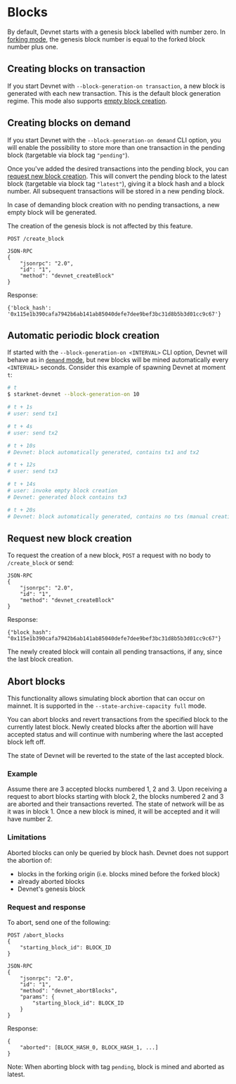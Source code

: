 # Blocks

By default, Devnet starts with a genesis block labelled with number zero. In [forking mode](./forking), the genesis block number is equal to the forked block number plus one.

## Creating blocks on transaction

If you start Devnet with `--block-generation-on transaction`, a new block is generated with each new transaction. This is the default block generation regime. This mode also supports [empty block creation](#request-new-block-creation).

## Creating blocks on demand

If you start Devnet with the `--block-generation-on demand` CLI option, you will enable the possibility to store more than one transaction in the pending block (targetable via block tag `"pending"`).

Once you've added the desired transactions into the pending block, you can [request new block creation](#request-new-block-creation). This will convert the pending block to the latest block (targetable via block tag `"latest"`), giving it a block hash and a block number. All subsequent transactions will be stored in a new pending block.

In case of demanding block creation with no pending transactions, a new empty block will be generated.

The creation of the genesis block is not affected by this feature.

```
POST /create_block
```

```
JSON-RPC
{
    "jsonrpc": "2.0",
    "id": "1",
    "method": "devnet_createBlock"
}
```

Response:

```
{'block_hash': '0x115e1b390cafa7942b6ab141ab85040defe7dee9bef3bc31d8b5b3d01cc9c67'}
```

## Automatic periodic block creation

If started with the `--block-generation-on <INTERVAL>` CLI option, Devnet will behave as in [`demand` mode](#creating-blocks-on-demand), but new blocks will be mined automatically every `<INTERVAL>` seconds. Consider this example of spawning Devnet at moment `t`:

```bash
# t
$ starknet-devnet --block-generation-on 10

# t + 1s
# user: send tx1

# t + 4s
# user: send tx2

# t + 10s
# Devnet: block automatically generated, contains tx1 and tx2

# t + 12s
# user: send tx3

# t + 14s
# user: invoke empty block creation
# Devnet: generated block contains tx3

# t + 20s
# Devnet: block automatically generated, contains no txs (manual creation did not restart the counter)
```

## Request new block creation

To request the creation of a new block, `POST` a request with no body to `/create_block` or send:

```
JSON-RPC
{
    "jsonrpc": "2.0",
    "id": "1",
    "method": "devnet_createBlock"
}
```

Response:

```
{"block_hash": "0x115e1b390cafa7942b6ab141ab85040defe7dee9bef3bc31d8b5b3d01cc9c67"}
```

The newly created block will contain all pending transactions, if any, since the last block creation.

## Abort blocks

This functionality allows simulating block abortion that can occur on mainnet. It is supported in the `--state-archive-capacity full` mode.

You can abort blocks and revert transactions from the specified block to the currently latest block. Newly created blocks after the abortion will have accepted status and will continue with numbering where the last accepted block left off.

The state of Devnet will be reverted to the state of the last accepted block.

### Example

Assume there are 3 accepted blocks numbered 1, 2 and 3. Upon receiving a request to abort blocks starting with block 2, the blocks numbered 2 and 3 are aborted and their transactions reverted. The state of network will be as it was in block 1. Once a new block is mined, it will be accepted and it will have number 2.

### Limitations

Aborted blocks can only be queried by block hash. Devnet does not support the abortion of:

- blocks in the forking origin (i.e. blocks mined before the forked block)
- already aborted blocks
- Devnet's genesis block

### Request and response

To abort, send one of the following:

```
POST /abort_blocks
{
    "starting_block_id": BLOCK_ID
}
```

```
JSON-RPC
{
    "jsonrpc": "2.0",
    "id": "1",
    "method": "devnet_abortBlocks",
    "params": {
        "starting_block_id": BLOCK_ID
    }
}
```

Response:

```
{
    "aborted": [BLOCK_HASH_0, BLOCK_HASH_1, ...]
}
```

Note: When aborting block with tag `pending`, block is mined and aborted as latest.